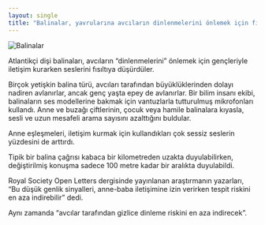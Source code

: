 ```yaml
---
layout: single
title: "Balinalar, yavrularına avcıların dinlenmelerini önlemek için fısıltıyla konuşuyor"
---
```

![Balinalar](https://images.unsplash.com/photo-1518399681705-1c1a55e5e883?ixlib=rb-1.2.1&ixid=eyJhcHBfaWQiOjEyMDd9&auto=format&fit=crop&w=330&q=80)

Atlantikçi dişi balinaları, avcıların “dinlenmelerini” önlemek için gençleriyle iletişim kurarken seslerini fısıltıya düşürdüler.

Birçok yetişkin balina türü, avcıları tarafından büyüklüklerinden dolayı nadiren avlanırlar, ancak genç yaşta epey de avlanırlar.
Bir bilim insanı ekibi, balinaların ses modellerine bakmak için vantuzlarla tutturulmuş mikrofonları kullandı.
Anne ve buzağı çiftlerinin, çocuk veya hamile balinalara kıyasla, sesli ve uzun mesafeli arama sayısını azalttığını buldular.

Anne eşleşmeleri, iletişim kurmak için kullandıkları çok sessiz seslerin yüzdesini de arttırdı.

Tipik bir balina çağrısı kabaca bir kilometreden uzakta duyulabilirken, değiştirilmiş konuşma sadece 100 metre kadar bir aralıkta duyulabildi.

Royal Society Open Letters dergisinde yayınlanan araştırmanın yazarları, “Bu düşük genlik sinyalleri, anne-baba iletişimine izin verirken tespit riskini en aza indirebilir” dedi.

Aynı zamanda “avcılar tarafından gizlice dinleme riskini en aza indirecek”.
